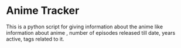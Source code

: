# Anime Tracker
This is a python script for giving information about the  anime like  information about anime , number of episodes released till date, years active, tags related to it.
